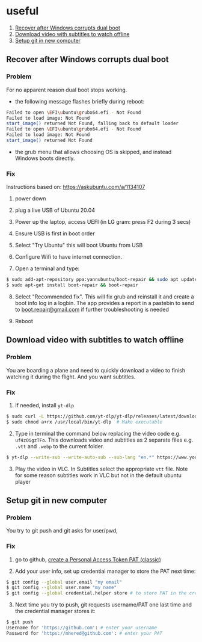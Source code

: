 # useful
1. [Recover after Windows corrupts dual boot](#recover-after-windows-corrupts-dual-boot)
2. [Download video with subtitles to watch offline](#Download-video-with-subtitles-to-watch-offline)
3. [Setup git in new computer](#Setup-git-in-new-computer)

   
## Recover after Windows corrupts dual boot

### Problem
For no apparent reason dual boot stops working.
- the following message flashes briefly during reboot:

```bash
Failed to open \EFI\ubuntu\grubx64.efi - Not Found  
Failed to load image: Not Found    
start_image() returned Not Found, falling back to default loader
Failed to open \EFI\ubuntu\grubx64.efi - Not Found  
Failed to load image: Not Found    
start_image() returned Not Found
```
- the grub menu that allows choosing OS is skipped, and instead Windows boots directly.

### Fix

Instructions based on: https://askubuntu.com/a/1134107

1. power down 

2. plug a live USB of Ubuntu 20.04 

3. Power up the laptop, access UEFI (in LG gram: press F2 during 3 secs)

4. Ensure USB is first in boot order

5. Select "Try Ubuntu" this will boot Ubuntu from USB

6. Configure Wifi to have internet connection.

7. Open a terminal and type:

```bash
$ sudo add-apt-repository ppa:yannubuntu/boot-repair && sudo apt update
$ sudo apt-get install boot-repair && boot-repair
```

8. Select "Recommended fix". This will fix grub and reinstall it and create a boot info log in a logbin.
The app provides a report in a pastebin to send to boot.repair@gmail.com if further troubleshooting is needed

10. Reboot

## Download video with subtitles to watch offline

### Problem
You are boarding a plane and need to quickly download a video to finish watching it during the flight. And you want subtitles.

### Fix

1. If needed, install `yt-dlp`

```bash
$ sudo curl -L https://github.com/yt-dlp/yt-dlp/releases/latest/download/yt-dlp -o /usr/local/bin/yt-dlp
$ sudo chmod a+rx /usr/local/bin/yt-dlp  # Make executable
```
2. Type in terminal the command below replacing the video code e.g. `uf4zOigzTFo`. This downloads video and subtitles as 2 separate files e.g. `.vtt` and `.webp` to the current folder.

```bash
$ yt-dlp --write-sub --write-auto-sub --sub-lang "en.*" https://www.youtube.com/watch?v=uf4zOigzTFo
```

3. Play the video in VLC. In Subtitles select the appropriate `vtt` file. Note for some reason subtitles work in VLC but not in the default ubuntu player

## Setup git in new computer
### Problem 
You try to git push and git asks for user/pwd, 

### Fix

1. go to github, [create a Personal Access Token PAT (classic)](https://docs.github.com/en/authentication/keeping-your-account-and-data-secure/managing-your-personal-access-tokens#creating-a-personal-access-token-classic)

2. Add your user info, set up credential manager to store the PAT next time:
```bash
$ git config --global user.email "my email"
$ git config --global user.name "my name"
$ git config --global credential.helper store # to store PAT in the credential manager
```
3. Next time you try to push, git requests username/PAT one last time and the credential manager stores it:
```bash
$ git push
Username for 'https://github.com': # enter your username
Password for 'https://mhered@github.com': # enter your PAT
```
